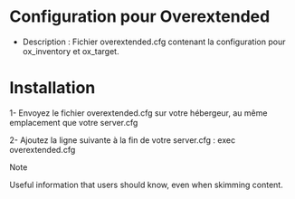 # Configuration pour Overextended

- Description : Fichier overextended.cfg contenant la configuration pour ox_inventory et ox_target.

# Installation

1- Envoyez le fichier overextended.cfg sur votre hébergeur, au même emplacement que votre server.cfg

2- Ajoutez la ligne suivante à la fin de votre server.cfg : exec overextended.cfg

> [!NOTE]
> Useful information that users should know, even when skimming content.


